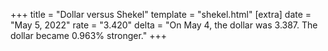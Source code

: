 +++
title = "Dollar versus Shekel"
template = "shekel.html"
[extra]
date = "May  5, 2022"
rate = "3.420"
delta = "On May  4, the dollar was 3.387. The dollar became 0.963% stronger."
+++
